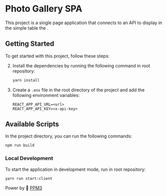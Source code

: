 # Photo Gallery SPA

This project is a single page application that connects to an API to display in the simple table the .

## Getting Started

To get started with this project, follow these steps:

2. Install the dependencies by running the following command in root repository:

   ```bash
   yarn install
   ```

3. Create a `.env` file in the root directory of the project and add the following environment variables:

   ```plaintext
   REACT_APP_API_URL=<url>
   REACT_APP_API_KEY=<x-api-key>
   ```

## Available Scripts

In the project directory, you can run the following commands:

```bash
npm run build
```

### Local Development

To start the application in development mode, run in root repository:

```bash
yarn run start:client
```

Power by :battery: [PPM3](https://github.com/ppm3)
